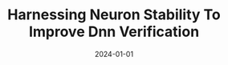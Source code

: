 ---
title: "Harnessing Neuron Stability To Improve Dnn Verification"
date: 2024-01-01
venue: ""
paperurl: https://doi.org/10.48550/ARXIV.2401.14412
authors: "Hai Duong, Dong Xu, ThanhVu Nguyen and Matthew B Dwyer"
---